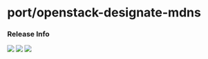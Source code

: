 # port/openstack-designate-mdns

### Release Info
[![](https://images.microbadger.com/badges/version/port/openstack-designate-mdns.svg)](http://microbadger.com/images/port/openstack-designate-mdns "Image info @ microbadger.com")
[![](https://images.microbadger.com/badges/image/port/openstack-designate-mdns.svg)](http://microbadger.com/images/port/openstack-designate-mdns "Image info @ microbadger.com")
[![](https://images.microbadger.com/badges/commit/port/openstack-designate-mdns.svg)](http://microbadger.com/images/port/openstack-designate-mdns "Image info @ microbadger.com")
